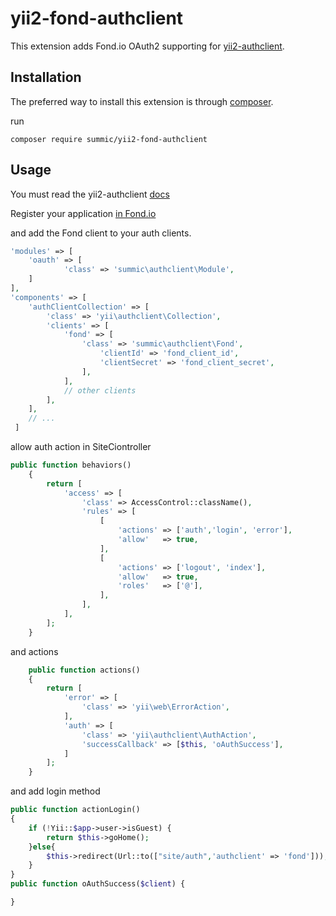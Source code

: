 # yii2-fond-authclient

This extension adds Fond.io OAuth2 supporting for [yii2-authclient](https://github.com/yiisoft/yii2-authclient).

## Installation

The preferred way to install this extension is through [composer](http://getcomposer.org/download/).

run

```
composer require summic/yii2-fond-authclient
```


## Usage

You must read the yii2-authclient [docs](https://github.com/yiisoft/yii2/blob/master/docs/guide/security-auth-clients.md)

Register your application [in Fond.io](https://www.fond.io/developer/clients/register)

and add the Fond client to your auth clients.

```php
'modules' => [
	'oauth' => [
            'class' => 'summic\authclient\Module',
    ]
],
'components' => [
    'authClientCollection' => [
        'class' => 'yii\authclient\Collection',
        'clients' => [
            'fond' => [
                'class' => 'summic\authclient\Fond',
                    'clientId' => 'fond_client_id',
                    'clientSecret' => 'fond_client_secret',
                ],
            ],
            // other clients
        ],
    ],
    // ...
 ]
 ```

allow auth action in SiteCiontroller

```php
public function behaviors()
    {
        return [
            'access' => [
                'class' => AccessControl::className(),
                'rules' => [
                    [
                        'actions' => ['auth','login', 'error'],
                        'allow'   => true,
                    ],
                    [
                        'actions' => ['logout', 'index'],
                        'allow'   => true,
                        'roles'   => ['@'],
                    ],
                ],
            ],
        ];
    }
```

and actions

```php
    public function actions()
    {
        return [
            'error' => [
                'class' => 'yii\web\ErrorAction',
            ],
            'auth' => [
                'class' => 'yii\authclient\AuthAction',
                'successCallback' => [$this, 'oAuthSuccess'],
            ]
        ];
    }
```

and add login method

```php
public function actionLogin()
{
    if (!Yii::$app->user->isGuest) {
        return $this->goHome();
    }else{
        $this->redirect(Url::to(["site/auth",'authclient' => 'fond']));
    }
}
public function oAuthSuccess($client) {

}
```
	
